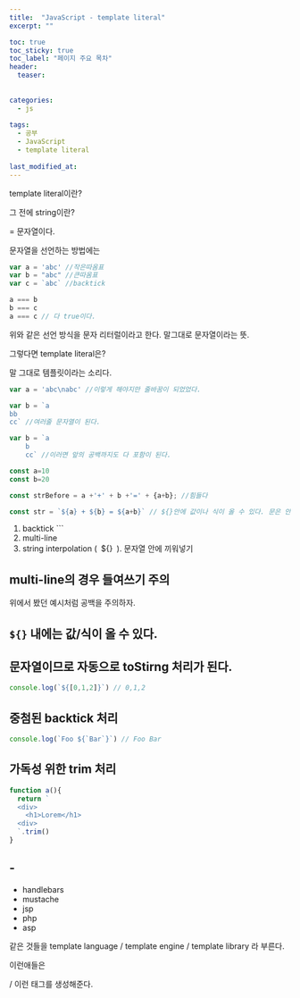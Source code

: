 ```yaml
---
title:  "JavaScript - template literal"
excerpt: ""

toc: true
toc_sticky: true
toc_label: "페이지 주요 목차"
header:
  teaser: 
  
  
categories:
  - js
  
tags:
  - 공부
  - JavaScript
  - template literal
  
last_modified_at: 
---
```


template literal이란?

그 전에 string이란?

= 문자열이다.

문자열을 선언하는 방법에는

```javascript
var a = 'abc' //작은따옴표
var b = "abc" //큰따옴표
var c = `abc` //backtick

a === b
b === c
a === c // 다 true이다.
```

위와 같은 선언 방식을 문자 리터럴이라고 한다. 말그대로 문자열이라는 뜻.

그렇다면 template literal은?

말 그대로 템플릿이라는 소리다.

```javascript
var a = 'abc\nabc' //이렇게 해야지만 줄바꿈이 되었었다.

var b = `a
bb
cc` //여러줄 문자열이 된다.

var b = `a
    b
    cc` //이러면 앞의 공백까지도 다 포함이 된다.
```

```javascript
const a=10
const b=20

const strBefore = a +'+' + b +'=' + {a+b}; //힘들다

const str = `${a} + ${b} = ${a+b}` // ${}안에 값이나 식이 올 수 있다. 문은 안된다. $를 표기하고 싶으면 그냥 $fmf qnxdlaus ehlsek.
```

1. backtick ```
2. multi-line
3. string interpolation (` `${}` `). 문자열 안에 끼워넣기


## multi-line의 경우 들여쓰기 주의

위에서 봤던 예시처럼 공백을 주의하자.

## `${}` 내에는 값/식이 올 수 있다.

## 문자열이므로 자동으로 toStirng 처리가 된다.

```javascript
console.log(`${[0,1,2]}`) // 0,1,2
```

## 중첨된 backtick 처리

```javascript
console.log(`Foo ${`Bar`}`) // Foo Bar
```

## 가독성 위한 trim 처리

```javascript
function a(){
  return `
  <div>
    <h1>Lorem</h1>
  <div>
  `.trim()
}
```

## -

- handlebars
- mustache
- jsp
- php
- asp

같은 것들을 template language / template engine / template library 라 부른다.

이런애들은 <div class=""> / <html> 이런 태그를 생성해준다.







